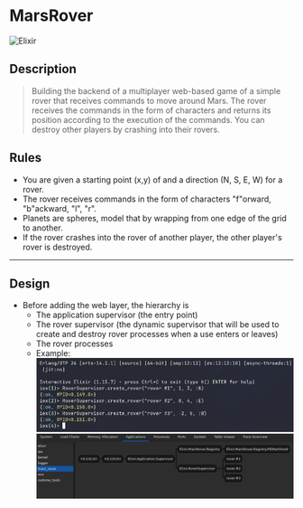 # MarsRover
![Elixir](https://img.shields.io/badge/elixir-%234B275F.svg?style=for-the-badge&logo=elixir&logoColor=white)

## Description
> Building the backend of a multiplayer web-based game of a simple rover that receives commands to move around Mars. The rover receives the commands in the form of characters and returns its position according to the execution of the commands. You can destroy other players by crashing into their rovers.

## Rules
- You are given a starting point (x,y) of and a direction (N, S, E, W) for a rover.
- The rover receives commands in the form of characters "f"orward, "b"ackward, "l", "r".
- Planets are spheres, model that by wrapping from one edge of the grid to another.
- If the rover crashes into the rover of another player, the other player's rover is destroyed.

---
## Design
- Before adding the web layer, the hierarchy is
  - The application supervisor (the entry point)
  - The rover supervisor (the dynamic supervisor that will be used to create and destroy rover processes when a use enters or leaves)
  - The rover processes
  - Example:
![Running before web layer](./docs/pic1.png#center)
![Mars Rover Processes before the web layer](./docs/pic2.png#center)